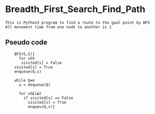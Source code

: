 # Breadth_First_Search_Find_Path  
    This is Python3 program to find a route to the goal point by BFS
    All movement time from one node to another is 1  
## Pseudo code  
```
    BFS(G,S){ 
      for v∈V
       visited[v] = False
    visited[s] = True
    enqueue(Q,s)
  
    while Q≠∅
      u = dequeue(Q)
      
      for v∈𝑳(𝒖)
        if visited[v] == False
          visited[v] = True
          enqueu(Q,v)}
```